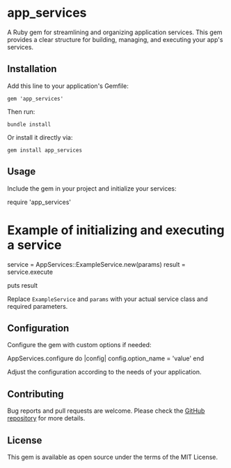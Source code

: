 # app_services

A Ruby gem for streamlining and organizing application services. This gem provides a clear structure for building, managing, and executing your app's services.

## Installation

Add this line to your application's Gemfile:

    gem 'app_services'

Then run:

    bundle install

Or install it directly via:

    gem install app_services

## Usage

Include the gem in your project and initialize your services:

require 'app_services'

# Example of initializing and executing a service
service = AppServices::ExampleService.new(params)
result = service.execute

puts result


Replace `ExampleService` and `params` with your actual service class and required parameters.

## Configuration

Configure the gem with custom options if needed:

AppServices.configure do |config|
  config.option_name = 'value'
end


Adjust the configuration according to the needs of your application.

## Contributing

Bug reports and pull requests are welcome. Please check the [GitHub repository](https://github.com/yourusername/app_services) for more details.

## License

This gem is available as open source under the terms of the MIT License.    